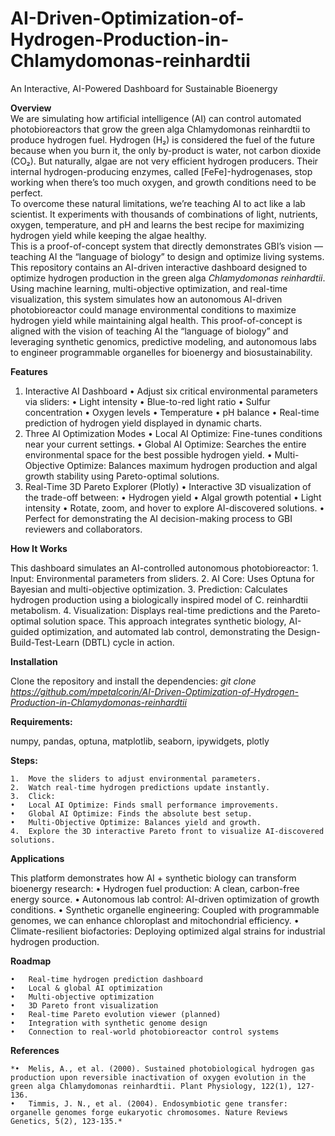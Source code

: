 # AI-Driven-Optimization-of-Hydrogen-Production-in-Chlamydomonas-reinhardtii
An Interactive, AI-Powered Dashboard for Sustainable Bioenergy

**Overview**\
We are simulating how artificial intelligence (AI) can control automated photobioreactors that grow the green alga Chlamydomonas reinhardtii to produce hydrogen fuel.
Hydrogen (H₂) is considered the fuel of the future because when you burn it, the only by-product is water, not carbon dioxide (CO₂). But naturally, algae are not very efficient hydrogen producers. Their internal hydrogen-producing enzymes, called [FeFe]-hydrogenases, stop working when there’s too much oxygen, and growth conditions need to be perfect.\
To overcome these natural limitations, we’re teaching AI to act like a lab scientist. It experiments with thousands of combinations of light, nutrients, oxygen, temperature, and pH and learns the best recipe for maximizing hydrogen yield while keeping the algae healthy.\
This is a proof-of-concept system that directly demonstrates GBI’s vision — teaching AI the “language of biology” to design and optimize living systems.\
This repository contains an AI-driven interactive dashboard designed to optimize hydrogen production in the green alga *Chlamydomonas reinhardtii*. Using machine learning, multi-objective optimization, and real-time visualization, this system simulates how an autonomous AI-driven photobioreactor could manage environmental conditions to maximize hydrogen yield while maintaining algal health.
This proof-of-concept is aligned with the vision of teaching AI the “language of biology” and leveraging synthetic genomics, predictive modeling, and autonomous labs to engineer programmable organelles for bioenergy and biosustainability.

**Features**

1. Interactive AI Dashboard
	•	Adjust six critical environmental parameters via sliders:
	•	Light intensity
	•	Blue-to-red light ratio
	•	Sulfur concentration
	•	Oxygen levels
	•	Temperature
	•	pH balance
	•	Real-time prediction of hydrogen yield displayed in dynamic charts.
2. Three AI Optimization Modes
	•	Local AI Optimize: Fine-tunes conditions near your current settings.
	•	Global AI Optimize: Searches the entire environmental space for the best possible hydrogen yield.
	•	Multi-Objective Optimize: Balances maximum hydrogen production and algal growth stability using Pareto-optimal solutions.
3. Real-Time 3D Pareto Explorer (Plotly)
	•	Interactive 3D visualization of the trade-off between:
	•	Hydrogen yield
	•	Algal growth potential
	•	Light intensity
	•	Rotate, zoom, and hover to explore AI-discovered solutions.
	•	Perfect for demonstrating the AI decision-making process to GBI reviewers and collaborators.

**How It Works**

This dashboard simulates an AI-controlled autonomous photobioreactor:
	1.	Input: Environmental parameters from sliders.
	2.	AI Core: Uses Optuna for Bayesian and multi-objective optimization.
	3.	Prediction: Calculates hydrogen production using a biologically inspired model of C. reinhardtii metabolism.
	4.	Visualization: Displays real-time predictions and the Pareto-optimal solution space.
This approach integrates synthetic biology, AI-guided optimization, and automated lab control, demonstrating the Design-Build-Test-Learn (DBTL) cycle in action.

**Installation**

Clone the repository and install the dependencies:
*git clone https://github.com/mpetalcorin/AI-Driven-Optimization-of-Hydrogen-Production-in-Chlamydomonas-reinhardtii*

**Requirements:**

numpy, pandas, optuna, matplotlib, seaborn, ipywidgets, plotly

**Steps:**

	1.	Move the sliders to adjust environmental parameters.
	2.	Watch real-time hydrogen predictions update instantly.
	3.	Click:
	•	Local AI Optimize: Finds small performance improvements.
	•	Global AI Optimize: Finds the absolute best setup.
	•	Multi-Objective Optimize: Balances yield and growth.
	4.	Explore the 3D interactive Pareto front to visualize AI-discovered solutions.

**Applications**

This platform demonstrates how AI + synthetic biology can transform bioenergy research:
	•	Hydrogen fuel production: A clean, carbon-free energy source.
	•	Autonomous lab control: AI-driven optimization of growth conditions.
	•	Synthetic organelle engineering: Coupled with programmable genomes, we can enhance chloroplast and mitochondrial efficiency.
	•	Climate-resilient biofactories: Deploying optimized algal strains for industrial hydrogen production.

**Roadmap**

	•	Real-time hydrogen prediction dashboard
	•	Local & global AI optimization
	•	Multi-objective optimization
	•	3D Pareto front visualization
	•	Real-time Pareto evolution viewer (planned)
	•	Integration with synthetic genome design
	•	Connection to real-world photobioreactor control systems

**References**

	*•	Melis, A., et al. (2000). Sustained photobiological hydrogen gas production upon reversible inactivation of oxygen evolution in the green alga Chlamydomonas reinhardtii. Plant Physiology, 122(1), 127-136.
	•	Timmis, J. N., et al. (2004). Endosymbiotic gene transfer: organelle genomes forge eukaryotic chromosomes. Nature Reviews Genetics, 5(2), 123-135.*
